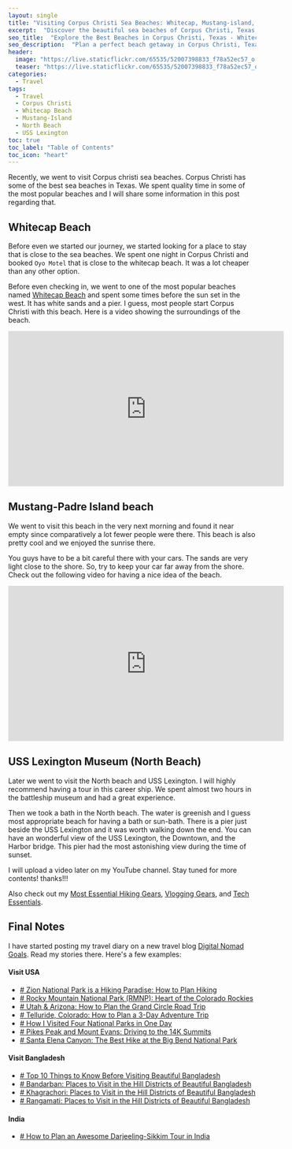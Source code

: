 ```yaml
---
layout: single
title: "Visiting Corpus Christi Sea Beaches: Whitecap, Mustang-island, and North Beach"
excerpt:  "Discover the beautiful sea beaches of Corpus Christi, Texas! From the soft white sands of Whitecap Beach to the awesome dunes of Mustang Island and the family-friendly North Beach, there's something for everyone to enjoy. Read on for tips on planning your trip and the best beach activities to make the most of your visit!"
seo_title:  "Explore the Best Beaches in Corpus Christi, Texas - Whitecap, Mustang Island, and North Beach"
seo_description:  "Plan a perfect beach getaway in Corpus Christi, Texas! This guide highlights the top three beaches in the area: Whitecap Beach, Mustang Island, and North Beach. Discover what to do on your next visit to these stunning beaches."
header:
  image: "https://live.staticflickr.com/65535/52007398833_f78a52ec57_o.png"
  teaser: "https://live.staticflickr.com/65535/52007398833_f78a52ec57_o.png"
categories:
  - Travel
tags:
  - Travel
  - Corpus Christi
  - Whitecap Beach
  - Mustang-Island
  - North Beach
  - USS Lexington
toc: true
toc_label: "Table of Contents"
toc_icon: "heart"
---
```




Recently, we went to visit Corpus christi sea beaches. Corpus Christi has some of the best sea beaches in Texas. We spent quality time in some of the most popular beaches and I will share some information in this post regarding that.



## Whitecap Beach
Before even we started our journey, we started looking for a place to stay that is close to the sea beaches. We spent one night in Corpus Christi and booked `Oyo Motel` that is close to the whitecap beach.  It was a lot cheaper than any other option. 

Before even checking in, we went to one of the most popular beaches named [Whitecap Beach](https://www.visitcorpuschristi.com/beaches/locations/whitecap-beach/) and spent some times before the sun set in the west. It has white sands and a pier. I guess, most people start Corpus Christi with this beach. Here is a video showing the surroundings of the beach.

<iframe src="https://www.youtube.com/embed/iElT-KnUoZs" width="560" height="315" frameborder="0"> </iframe>
<br/>

## Mustang-Padre Island beach
We went to visit this beach in the very next morning and found it near empty since comparatively a lot fewer people were there. This beach is also pretty cool and we enjoyed the sunrise there.

You guys have to be a bit careful there with your cars. The sands are very light close to the shore. So, try to keep your car far away from the shore. Check out the following video for having a nice idea of the beach.

<iframe src="https://www.youtube.com/embed/ilx0HZIZLq8" width="560" height="315" frameborder="0"> </iframe>
<br/>


## USS Lexington Museum (North Beach)
Later we went to visit the North beach and USS Lexington. I will highly recommend having a tour in this career ship. We spent almost two hours in the battleship museum and had a great experience. 

Then we took a bath in the North beach. The water is greenish and I guess most appropriate beach for having a bath or sun-bath. There is a pier just beside the USS Lexington and it was worth walking down the end. You can have an wonderful view of the USS Lexington, the Downtown, and the Harbor bridge. This pier had the most astonishing view during the time of sunset.

I will upload a video later on my YouTube channel. Stay tuned for more contents! thanks!!!


Also check out my [Most Essential Hiking Gears](https://digitalnomadgoals.com/hiking-gears/), [Vlogging Gears](https://digitalnomadgoals.com/vlogging-gears/), and [Tech Essentials](https://digitalnomadgoals.com/tech-essentials/).


## Final Notes
I have started posting my travel diary on a new travel blog [Digital Nomad Goals](https://digitalnomadgoals.com). Read my stories there. Here's a few examples:

#### Visit USA
* [# Zion National Park is a Hiking Paradise: How to Plan Hiking](https://digitalnomadgoals.com/zion-national-park-is-a-hiking-paradise-how-to-plan-hiking/)
* [# Rocky Mountain National Park (RMNP): Heart of the Colorado Rockies](https://digitalnomadgoals.com/rocky-mountain-national-park-rmnp-heart-of-the-colorado-rockies/)
* [# Utah & Arizona: How to Plan the Grand Circle Road Trip](https://digitalnomadgoals.com/utah-arizona-how-to-plan-the-grand-circle-road-trip/)
* [# Telluride, Colorado: How to Plan a 3-Day Adventure Trip](https://digitalnomadgoals.com/telluride-colorado-how-we-planned-our-3-day-adventure-trip/)
* [# How I Visited Four National Parks in One Day](https://digitalnomadgoals.com/how-i-visited-four-national-parks-in-one-day/)
* [# Pikes Peak and Mount Evans: Driving to the 14K Summits](https://digitalnomadgoals.com/pikes-peak-and-mount-evans-the-14k-summits-that-you-can-reach-driving/)
* [# Santa Elena Canyon: The Best Hike at the Big Bend National Park](https://digitalnomadgoals.com/santa-elena-canyon-the-best-hike-at-the-big-bend-national-park/)
#### Visit Bangladesh
* [# Top 10 Things to Know Before Visiting Beautiful Bangladesh](https://digitalnomadgoals.com/top-10-things-to-know-before-visiting-beautiful-bangladesh/)
* [# Bandarban: Places to Visit in the Hill Districts of Beautiful Bangladesh](https://digitalnomadgoals.com/bandarban-places-to-visit-in-the-hill-districts-of-beautiful-bangladesh/)
* [# Khagrachori: Places to Visit in the Hill Districts of Beautiful Bangladesh](https://digitalnomadgoals.com/khagrachori-places-to-visit-in-the-hill-districts-of-beautiful-bangladesh/)
* [# Rangamati: Places to Visit in the Hill Districts of Beautiful Bangladesh](https://digitalnomadgoals.com/rangamati-places-to-visit-in-the-hill-districts-of-beautiful-bangladesh/)
#### India
* [# How to Plan an Awesome Darjeeling-Sikkim Tour in India](https://digitalnomadgoals.com/how-to-plan-an-awesome-darjeeling-sikkim-tour-in-india/)
<!--stackedit_data:
eyJoaXN0b3J5IjpbLTY4NTE1Mjk2NV19
-->